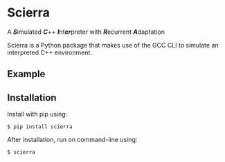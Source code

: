 # Scierra
A ***S***imulated ***C***++ ***I***nt***er***preter with ***R***ecurrent ***A***daptation

Scierra is a Python package that makes use of the GCC CLI to simulate an interpreted C++ environment.

## Example


## Installation
Install with pip using:

    $ pip install scierra
  
After installation, run on command-line using:

    $ scierra
